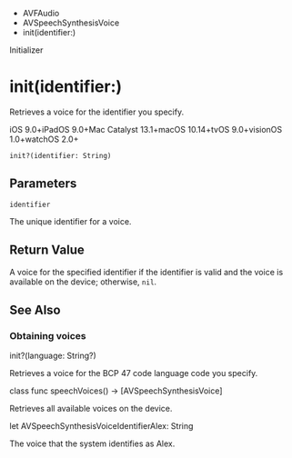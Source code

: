 

- AVFAudio
- AVSpeechSynthesisVoice
-  init(identifier:) 

Initializer

# init(identifier:)

Retrieves a voice for the identifier you specify.

iOS 9.0+iPadOS 9.0+Mac Catalyst 13.1+macOS 10.14+tvOS 9.0+visionOS 1.0+watchOS 2.0+

``` source
init?(identifier: String)
```

## Parameters 

`identifier`  

The unique identifier for a voice.

## Return Value

A voice for the specified identifier if the identifier is valid and the voice is available on the device; otherwise, `nil`.

## See Also

### Obtaining voices

init?(language: String?)

Retrieves a voice for the BCP 47 code language code you specify.

class func speechVoices() -> [AVSpeechSynthesisVoice]

Retrieves all available voices on the device.

let AVSpeechSynthesisVoiceIdentifierAlex: String

The voice that the system identifies as Alex.


